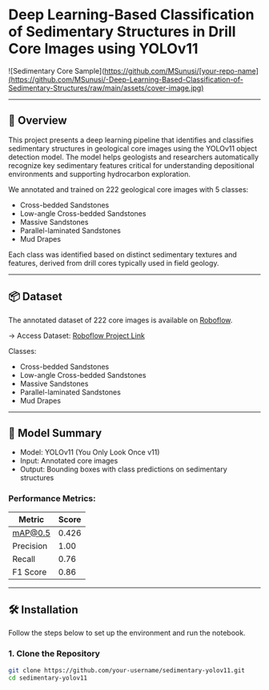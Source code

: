 # Deep Learning-Based Classification of Sedimentary Structures in Drill Core Images using YOLOv11

![Sedimentary Core Sample](https://github.com/MSunusi/[your-repo-name](https://github.com/MSunusi/-Deep-Learning-Based-Classification-of-Sedimentary-Structures/raw/main/assets/cover-image.jpg)

---

## 🧠 Overview

This project presents a deep learning pipeline that identifies and classifies sedimentary structures in geological core images using the YOLOv11 object detection model. The model helps geologists and researchers automatically recognize key sedimentary features critical for understanding depositional environments and supporting hydrocarbon exploration.

We annotated and trained on 222 geological core images with 5 classes:

- Cross-bedded Sandstones
- Low-angle Cross-bedded Sandstones
- Massive Sandstones
- Parallel-laminated Sandstones
- Mud Drapes

Each class was identified based on distinct sedimentary textures and features, derived from drill cores typically used in field geology.

---

## 📦 Dataset

The annotated dataset of 222 core images is available on [Roboflow](https://app.roboflow.com).

→ Access Dataset: [Roboflow Project Link](https://app.roboflow.comhttps://universe.roboflow.com/roboflow-100/sedimentary-features-9eosf/images/SflnJqTGKFGvaQ9eSkdK)

Classes:
- Cross-bedded Sandstones
- Low-angle Cross-bedded Sandstones
- Massive Sandstones
- Parallel-laminated Sandstones
- Mud Drapes

---

## 🚀 Model Summary

- Model: YOLOv11 (You Only Look Once v11)
- Input: Annotated core images
- Output: Bounding boxes with class predictions on sedimentary structures

### Performance Metrics:

| Metric         | Score   |
|----------------|---------|
| mAP@0.5        | 0.426   |
| Precision      | 1.00    |
| Recall         | 0.76    |
| F1 Score       | 0.86    |

---

## 🛠 Installation

Follow the steps below to set up the environment and run the notebook.

### 1. Clone the Repository

```bash
git clone https://github.com/your-username/sedimentary-yolov11.git
cd sedimentary-yolov11
